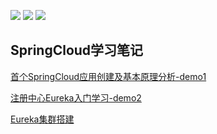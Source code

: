 ![](https://img.shields.io/badge/JDK-1.8-brightgreen) ![](https://img.shields.io/badge/SpringBoot-1.5.9.RELEASE-red) ![](https://img.shields.io/badge/SpringCloud-Dalston.SR1-blue)

##	SpringCloud学习笔记

[首个SpringCloud应用创建及基本原理分析-demo1](https://github.com/Lyn4ever29/spingcloudlearn/tree/master/demo1provider8001)

[注册中心Eureka入门学习-demo2](https://github.com/Lyn4ever29/spingcloudlearn/tree/master/demo2-eureka-registy)

[Eureka集群搭建](https://github.com/Lyn4ever29/spingcloudlearn/tree/master/eureka-cluster-7001)


